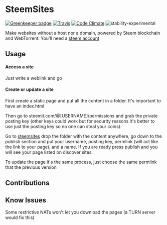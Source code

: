 # SteemSites

[![Greenkeeper badge](https://badges.greenkeeper.io/Yhozen/steemsites.svg)](https://greenkeeper.io/)
[![Travis](https://travis-ci.org/Yhozen/steemsites.svg?branch=master&style=flat-square)](https://yhozen.github.io/steemsites/)
[![Code Climate](https://codeclimate.com/github/Yhozen/steemsites/badges/gpa.svg?style=flat-square)](https://codeclimate.com/github/Yhozen/steemsites)
![stability-experimental](https://img.shields.io/badge/stability-experimental-orange.svg)

Make websites without a host nor a domain, powered by Steem blockchain and WebTorrent.
You'll need a [steem account](https://steemit.com/pick_account)

Usage
------
#### Access a site

Just write a weblink and go

#### Create or update a site

First create a static page and put all the content in a folder. It's important to have an index.html

Then go to steemit.com/@[USERNAME]/permissions and grab the private posting key (other keys could work but for security reasons it's better to use just the posting key so no one can steal your coins).  

Go to [steemsites](https://steemsites.js.org) drop the folder with the content anywhere, go down to the publish section and put your username, posting key, permlink (will act like the link to your page), and a name. If you are ready press publish and you will see your page listed on discover sites.

To update the page it's the same process, just choose the same permlink that the previous version

Contributions
------



Know Issues
------

Some restrictive NATs won't let you download the pages (a TURN server would fix this)
